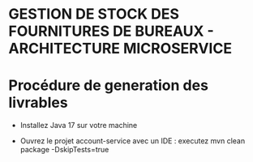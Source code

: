# GESTION DE STOCK DES FOURNITURES DE BUREAUX - ARCHITECTURE MICROSERVICE

# Procédure de generation des livrables

- Installez Java 17 sur votre machine

- Ouvrez le projet account-service avec un IDE : executez mvn clean package -DskipTests=true

